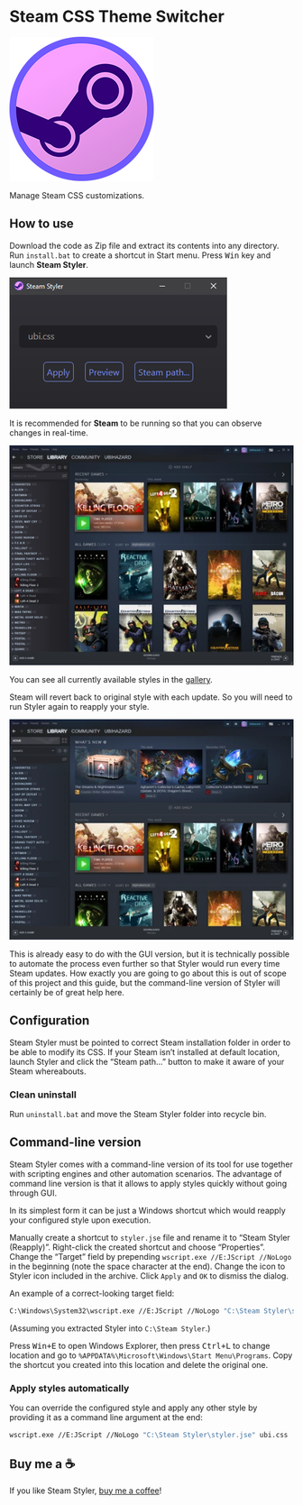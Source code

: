 Steam CSS Theme Switcher
========================

![Steam Styler](https://raw.githubusercontent.com/ubihazard/steam-styler/main/gfx/icon/256.png)

Manage Steam CSS customizations.

How to use
----------

Download the code as Zip file and extract its contents into any directory. Run `install.bat` to create a shortcut in Start menu. Press <kbd>Win</kbd> key and launch **Steam Styler**.

![Steam Styler](https://raw.githubusercontent.com/ubihazard/steam-styler/main/gallery/preview/styler.webp "Steam Styler")

It is recommended for **Steam** to be running so that you can observe changes in real-time.

![Ubi style](https://raw.githubusercontent.com/ubihazard/steam-styler/main/gallery/preview/ubi.webp "Ubi style")

You can see all currently available styles in the [gallery](https://github.com/ubihazard/steam-styler/tree/main/gallery#available-styles "Style previews").

Steam will revert back to original style with each update. So you will need to run Styler again to reapply your style.

![Default style](https://raw.githubusercontent.com/ubihazard/steam-styler/main/gallery/preview/default.webp "Default style")

This is already easy to do with the GUI version, but it is technically possible to automate the process even further so that Styler would run every time Steam updates. How exactly you are going to go about this is out of scope of this project and this guide, but the command-line version of Styler will certainly be of great help here.

Configuration
-------------

Steam Styler must be pointed to correct Steam installation folder in order to be able to modify its CSS. If your Steam isn’t installed at default location, launch Styler and click the “Steam path...” button to make it aware of your Steam whereabouts.

### Clean uninstall

Run `uninstall.bat` and move the Steam Styler folder into recycle bin.

Command-line version
--------------------

Steam Styler comes with a command-line version of its tool for use together with scripting engines and other automation scenarios. The advantage of command line version is that it allows to apply styles quickly without going through GUI.

In its simplest form it can be just a Windows shortcut which would reapply your configured style upon execution.

Manually create a shortcut to `styler.jse` file and rename it to “Steam Styler (Reapply)”. Right-click the created shortcut and choose “Properties”. Change the “Target” field by prepending `wscript.exe //E:JScript //NoLogo ` in the beginning (note the space character at the end). Change the icon to Styler icon included in the archive. Click `Apply` and `OK` to dismiss the dialog.

An example of a correct-looking target field:

```sh
C:\Windows\System32\wscript.exe //E:JScript //NoLogo "C:\Steam Styler\styler.jse"
```

(Assuming you extracted Styler into `C:\Steam Styler`.)

Press <kbd>Win+E</kbd> to open Windows Explorer, then press <kbd>Ctrl+L</kbd> to change location and go to `%APPDATA%\Microsoft\Windows\Start Menu\Programs`. Copy the shortcut you created into this location and delete the original one.

### Apply styles automatically

You can override the configured style and apply any other style by providing it as a command line argument at the end:

```sh
wscript.exe //E:JScript //NoLogo "C:\Steam Styler\styler.jse" ubi.css
```

Buy me a ☕
----------

If you like Steam Styler, [buy me a coffee](https://www.buymeacoffee.com/ubihazard)!

